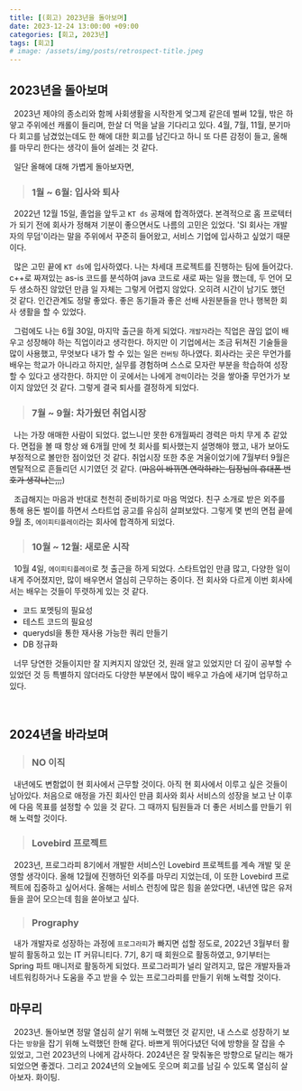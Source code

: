 ```yaml
---
title: [(회고) 2023년을 돌아보며]
date: 2023-12-24 13:00:00 +09:00
categories: [회고, 2023년]
tags: [회고]
# image: /assets/img/posts/retrospect-title.jpeg
---
```


## 2023년을 돌아보며

&nbsp; 2023년 제야의 종소리와 함께 사회생활을 시작한게 엊그제 같은데 벌써 12월, 밖은 하얗고 주위에선 캐롤이 들리며, 한살 더 먹을 날을 기다리고 있다. 4월, 7월, 11월, 분기마다 회고를 남겼었는데도 한 해에 대한 회고를 남긴다고 하니 또 다른 감정이 들고, 올해를 마무리 한다는 생각이 들어 설레는 것 같다.

&nbsp; 일단 올해에 대해 가볍게 돌아보자면,

> ### 1월 ~ 6월: 입사와 퇴사

&nbsp; 2022년 12월 15일, 졸업을 앞두고 `KT ds` 공채에 합격하였다. 본격적으로 홈 프로텍터가 되기 전에 회사가 정해져 기분이 좋으면서도 나름의 고민은 있었다. 'SI 회사는 개발자의 무덤'이라는 말을 주위에서 꾸준히 들어왔고, 서비스 기업에 입사하고 싶었기 때문이다.

&nbsp; 많은 고민 끝에 `KT ds`에 입사하였다. 나는 차세대 프로젝트를 진행하는 팀에 들어갔다. c++로 짜져있는 as-is 코드를 분석하여 java 코드로 새로 짜는 일을 했는데, 두 언어 모두 생소하진 않았던 만큼 일 자체는 그렇게 어렵지 않았다. 오히려 시간이 남기도 했던 것 같다. 인간관계도 정말 좋았다. 좋은 동기들과 좋은 선배 사원분들을 만나 행복한 회사 생활을 할 수 있었다.

&nbsp; 그럼에도 나는 6월 30일, 마지막 출근을 하게 되었다. `개발자`라는 직업은 끊임 없이 배우고 성장해야 하는 직업이라고 생각한다. 하지만 이 기업에서는 조금 뒤쳐진 기술들을 많이 사용했고, 무엇보다 내가 할 수 있는 일은 `컨버팅` 하나였다. 회사라는 곳은 무언가를 배우는 학교가 아니라고 하지만, 실무를 경험하며 스스로 모자란 부분을 학습하여 성장할 수 있다고 생각한다. 하지만 이 곳에서는 나에게 `경력`이라는 것을 쌓아줄 무언가가 보이지 않았던 것 같다. 그렇게 결국 퇴사를 결정하게 되었다.

> ### 7월 ~ 9월: 차가웠던 취업시장

&nbsp; 나는 가장 애매한 사람이 되었다. 없느니만 못한 6개월짜리 경력은 마치 무게 추 같았다. 면접을 볼 때 항상 왜 6개월 만에 첫 회사를 퇴사했는지 설명해야 했고, 내가 보아도 부정적으로 볼만한 점이었던 것 같다. 취업시장 또한 추운 겨울이었기에 7월부터 9월은 멘탈적으로 흔들리던 시기였던 것 같다. (~~마음이 바뀌면 연락하라는 팀장님의 휴대폰 번호가 생각나는,,,~~)

&nbsp; 조급해지는 마음과 반대로 천천히 준비하기로 마음 먹었다. 친구 소개로 받은 외주를 통해 용돈 벌이를 하면서 스타트업 공고를 유심히 살펴보았다. 그렇게 몇 번의 면접 끝에 9월 초, `에이피티플레이`라는 회사에 합격하게 되었다.

> ### 10월 ~ 12월: 새로운 시작

&nbsp; 10월 4일, `에이피티플레이`로 첫 출근을 하게 되었다. 스타트업인 만큼 많고, 다양한 일이 내게 주어졌지만, 많이 배우면서 열심히 근무하는 중이다. 전 회사와 다르게 이번 회사에서는 배우는 것들이 뚜렷하게 있는 것 같다.

- 코드 포멧팅의 필요성
- 테스트 코드의 필요성
- querydsl을 통한 재사용 가능한 쿼리 만들기
- DB 정규화

&nbsp; 너무 당연한 것들이지만 잘 지켜지지 않았던 것, 원래 알고 있었지만 더 깊이 공부할 수 있었던 것 등 특별하지 않더라도 다양한 부분에서 많이 배우고 가슴에 새기며 업무하고 있다.

<br>

## 2024년을 바라보며

> ### NO 이직

&nbsp; 내년에도 변함없이 현 회사에서 근무할 것이다. 아직 현 회사에서 이루고 싶은 것들이 남아있다. 처음으로 애정을 가진 회사인 만큼 회사와 회사 서비스의 성장을 보고 난 이후에 다음 목표를 설정할 수 있을 것 같다. 그 때까지 팀원들과 더 좋은 서비스를 만들기 위해 노력할 것이다.

> ### Lovebird 프로젝트

&nbsp; 2023년, 프로그라피 8기에서 개발한 서비스인 Lovebird 프로젝트를 계속 개발 및 운영할 생각이다. 올해 12월에 진행하던 외주를 마무리 지었는데, 이 또한 Lovebird 프로젝트에 집중하고 싶어서다. 올해는 서비스 런칭에 많은 힘을 쏟았다면, 내년엔 많은 유저들을 끌어 모으는데 힘을 쏟아보고 싶다.

> ### Prography

&nbsp; 내가 개발자로 성장하는 과정에 `프로그라피`가 빠지면 섭할 정도로, 2022년 3월부터 활발히 활동하고 있는 IT 커뮤니티다. 7기, 8기 때 회원으로 활동하였고, 9기부터는 Spring 파트 매니저로 활동하게 되었다. 프로그라피가 널리 알려지고, 많은 개발자들과 네트워킹하거나 도움을 주고 받을 수 있는 프로그라피를 만들기 위해 노력할 것이다.

## 마무리

&nbsp; 2023년. 돌아보면 정말 열심히 살기 위해 노력했던 것 같지만, 내 스스로 성장하기 보다는 `방향`을 잡기 위해 노력했던 한해 같다. 바쁘게 뛰어다녔던 덕에 방향을 잘 잡을 수 있었고, 그런 2023년의 나에게 감사하다. 2024년은 잘 맞춰놓은 방향으로 달리는 해가 되었으면 좋겠다. 그리고 2024년의 오늘에도 웃으며 회고를 남길 수 있도록 열심히 살아보자. 화이팅.
